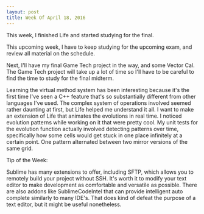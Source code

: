 ```yaml
---
layout: post
title: Week Of April 18, 2016
---
```


This week, I finished Life and started studying for the final.

This upcoming week, I have to keep studying for the upcoming exam, and review all material on the schedule.

Next, I'll have my final Game Tech project in the way, and some Vector Cal. The Game Tech project will take up a lot of time so I'll have to be careful to find the time to study for the final midterm.

Learning the virtual method system has been interesting because it's the first time I've seen a C++ feature that's so substantially different from other languages I've used. The complex system of operations involved seemed rather daunting at first, but Life helped me understand it all. I want to make an extension of Life that animates the evolutions in real time. I noticed evolution patterns while working on it that were pretty cool. My unit tests for the evolution function actually involved detecting patterns over time, specifically how some cells would get stuck in one place infinitely at a certain point. One pattern alternated between two mirror versions of the same grid.

Tip of the Week:

Sublime has many extensions to offer, including SFTP, which allows you to remotely build your project without SSH. It's worth it to modify your text editor to make development as comfortable and versatile as possible. There are also addons like SublimeCodeIntel that can provide intelligent auto complete similarly to many IDE's. That does kind of defeat the purpose of a text editor, but it might be useful nonetheless.
